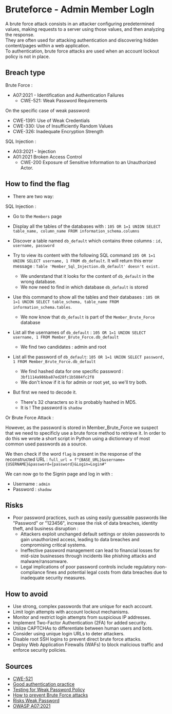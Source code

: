 # Bruteforce - Admin Member LogIn

A brute force attack consists in an attacker configuring predetermined values, making requests to a server using those values, and then analyzing the response.  
They are often used for attacking authentication and discovering hidden content/pages within a web application.  
To authentication, brute force attacks are used when an account lockout policy is not in place.

## Breach type
Brute Force :
* A07:2021 - Identification and Authentication Failures
    * CWE-521: Weak Password Requirements

On the specific case of weak password:
* CWE-1391: Use of Weak Credentials
* CWE-330: Use of Insufficiently Random Values		
* CWE-326: Inadequate Encryption Strength

SQL Injection :
* A03:2021 - Injection
* A01:2021 Broken Access Control
    * CWE-200 Exposure of Sensitive Information to an Unauthorized Actor.

## How to find the flag
* There are two way:   

SQL Injection :

* Go to the `Members` page

* Display all the tables of the databases with : `105 OR 1=1 UNION SELECT table_name, column_name FROM information_schema.columns`

* Discover a table named `db_default` which contains three columns : `id, username, password`

* Try to view its content with the following SQL command `105 OR 1=1 UNION SELECT username, 1 FROM db_default`.
It will return this error message : `Table 'Member_Sql_Injection.db_default' doesn't exist.`
    * We understand that it looks for the content of `db_default` in the wrong database.
    * We now need to find in which database `db_default` is stored

* Use this command to show all the tables and their databases : `105 OR 1=1 UNION SELECT table_schema, table_name FROM information_schema.tables`.
    * We now know that `db_default` is part of the `Member_Brute_Force` database

* List all the usernames of `db_default` : `105 OR 1=1 UNION SELECT username, 1 FROM Member_Brute_Force.db_default`
    * We find two candidates : admin and root

* List all the password of `db_default`: `105 OR 1=1 UNION SELECT password, 1 FROM Member_Brute_Force.db_default`
    * We find hashed data for one specific password : `3bf1114a986ba87ed28fc1b5884fc2f8`
    * We don't know if it is for admin or root yet, so we'll try both.

* But first we need to decode it. 
    * There's 32 characters so it is probably hashed in MD5.
    * It is ! The password is `shadow`

Or Brute Force Attack :

However, as the password is stored in Member_Brute_Force we suspect that we need to specificly use a brute force method to retrieve it.
In order to do this we wrote a short script in Python using a dictionnary of most common used passwords as a source. 

We then check if the word `flag` is present in the response of the reconstructed URL : `full_url = f"{BASE_URL}&username={USERNAME}&password={password}&Login=Login#"`

We can now go to the Signin page and log in with :
* Username : `admin`
* Password : `shadow`

## Risks
* Poor password practices, such as using easily guessable passwords like "Password" or "123456", increase the risk of data breaches, identity theft, and business disruption :
    * Attackers exploit unchanged default settings or stolen passwords to gain unauthorized access, leading to data breaches and compromising critical systems.
    * Ineffective password management can lead to financial losses for mid-size businesses through incidents like phishing attacks and malware/ransomware.
    * Legal implications of poor password controls include regulatory non-compliance fines and potential legal costs from data breaches due to inadequate security measures.

## How to avoid
* Use strong, complex passwords that are unique for each account.
* Limit login attempts with account lockout mechanisms.
* Monitor and restrict login attempts from suspicious IP addresses.
* Implement Two-Factor Authentication (2FA) for added security.
* Utilize CAPTCHAs to differentiate between human users and bots.
* Consider using unique login URLs to deter attackers.
* Disable root SSH logins to prevent direct brute force attacks.
* Deploy Web Application Firewalls (WAFs) to block malicious traffic and enforce security policies.

## Sources
* [CWE-521](https://cwe.mitre.org/data/definitions/521.html)
* [Good authentication practice](https://cheatsheetseries.owasp.org/cheatsheets/Authentication_Cheat_Sheet.html)
* [Testing for Weak Password Policy](https://owasp.org/www-project-web-security-testing-guide/latest/4-Web_Application_Security_Testing/04-Authentication_Testing/07-Testing_for_Weak_Password_Policy)
* [How to prevent Brute Force attacks](https://www.itsasap.com/blog/how-to-prevent-brute-force-attacks)
* [Risks Weak Password](https://jetpack.com/blog/weak-passwords/)
* [OWASP A07:2021](https://owasp.org/Top10/A07_2021-Identification_and_Authentication_Failures/)